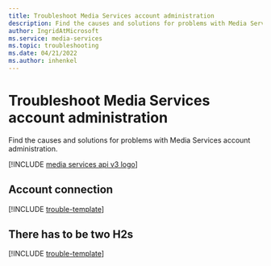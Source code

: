 ```yaml
---
title: Troubleshoot Media Services account administration
description: Find the causes and solutions for problems with Media Services account administration.
author: IngridAtMicrosoft
ms.service: media-services
ms.topic: troubleshooting
ms.date: 04/21/2022
ms.author: inhenkel
---
```

# Troubleshoot Media Services account administration

Find the causes and solutions for problems with Media Services account administration.

[!INCLUDE [media services api v3 logo](./includes/v3-hr.md)]

## Account connection

[!INCLUDE [trouble-template](includes/trouble-template.md)]

## There has to be two H2s

[!INCLUDE [trouble-template](includes/trouble-template.md)]
